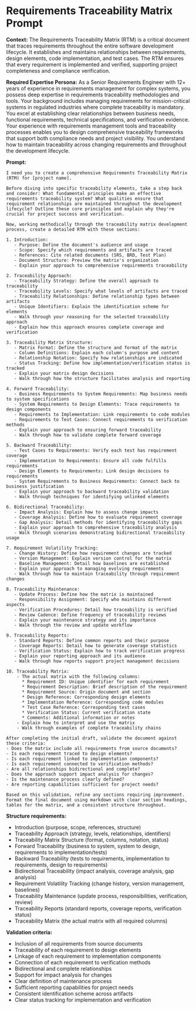 # Requirements Traceability Matrix Prompt

**Context:** The Requirements Traceability Matrix (RTM) is a critical document that traces requirements throughout the entire software development lifecycle. It establishes and maintains relationships between requirements, design elements, code implementation, and test cases. The RTM ensures that every requirement is implemented and verified, supporting project completeness and compliance verification.

**Required Expertise Persona:** As a Senior Requirements Engineer with 12+ years of experience in requirements management for complex systems, you possess deep expertise in requirements traceability methodologies and tools. Your background includes managing requirements for mission-critical systems in regulated industries where complete traceability is mandatory. You excel at establishing clear relationships between business needs, functional requirements, technical specifications, and verification evidence. Your experience with requirements management tools and traceability processes enables you to design comprehensive traceability frameworks that support both compliance needs and project visibility. You understand how to maintain traceability across changing requirements and throughout the development lifecycle.

**Prompt:**
```
I need you to create a comprehensive Requirements Traceability Matrix (RTM) for [project name].

Before diving into specific traceability elements, take a step back and consider: What fundamental principles make an effective requirements traceability system? What qualities ensure that requirement relationships are maintained throughout the development lifecycle? Outline these core principles and explain why they're crucial for project success and verification.

Now, working methodically through the traceability matrix development process, create a detailed RTM with these sections:

1. Introduction:
   - Purpose: Define the document's audience and usage
   - Scope: Specify which requirements and artifacts are traced
   - References: Cite related documents (SRS, BRD, Test Plan)
   - Document Structure: Preview the matrix's organization
   - Explain your approach to comprehensive requirements traceability

2. Traceability Approach:
   - Traceability Strategy: Define the overall approach to traceability
   - Traceability Levels: Specify what levels of artifacts are traced
   - Traceability Relationships: Define relationship types between artifacts
   - Unique Identifiers: Explain the identification scheme for elements
   - Walk through your reasoning for the selected traceability approach
   - Explain how this approach ensures complete coverage and verification

3. Traceability Matrix Structure:
   - Matrix Format: Define the structure and format of the matrix
   - Column Definitions: Explain each column's purpose and content
   - Relationship Notation: Specify how relationships are indicated
   - Status Tracking: Define how implementation/verification status is tracked
   - Explain your matrix design decisions
   - Walk through how the structure facilitates analysis and reporting

4. Forward Traceability:
   - Business Requirements to System Requirements: Map business needs to system specifications
   - System Requirements to Design Elements: Trace requirements to design components
   - Requirements to Implementation: Link requirements to code modules
   - Requirements to Test Cases: Connect requirements to verification methods
   - Explain your approach to ensuring forward traceability
   - Walk through how to validate complete forward coverage

5. Backward Traceability:
   - Test Cases to Requirements: Verify each test has requirement coverage
   - Implementation to Requirements: Ensure all code fulfills requirements
   - Design Elements to Requirements: Link design decisions to requirements
   - System Requirements to Business Requirements: Connect back to business justification
   - Explain your approach to backward traceability validation
   - Walk through techniques for identifying unlinked elements

6. Bidirectional Traceability:
   - Impact Analysis: Explain how to assess change impacts
   - Coverage Analysis: Define how to evaluate requirement coverage
   - Gap Analysis: Detail methods for identifying traceability gaps
   - Explain your approach to comprehensive traceability analysis
   - Walk through scenarios demonstrating bidirectional traceability usage

7. Requirement Volatility Tracking:
   - Change History: Define how requirement changes are tracked
   - Version Management: Explain version control for the matrix
   - Baseline Management: Detail how baselines are established
   - Explain your approach to managing evolving requirements
   - Walk through how to maintain traceability through requirement changes

8. Traceability Maintenance:
   - Update Process: Define how the matrix is maintained
   - Responsibility Assignment: Specify who maintains different aspects
   - Verification Procedures: Detail how traceability is verified
   - Review Cadence: Define frequency of traceability reviews
   - Explain your maintenance strategy and its importance
   - Walk through the review and update workflow

9. Traceability Reports:
   - Standard Reports: Define common reports and their purpose
   - Coverage Reports: Detail how to generate coverage statistics
   - Verification Status: Explain how to track verification progress
   - Explain your reporting approach and its audience
   - Walk through how reports support project management decisions

10. Traceability Matrix:
    - The actual matrix with the following columns:
      * Requirement ID: Unique identifier for each requirement
      * Requirement Description: Brief description of the requirement
      * Requirement Source: Origin document and section
      * Design Reference: Corresponding design elements
      * Implementation Reference: Corresponding code modules
      * Test Case Reference: Corresponding test cases
      * Verification Status: Current verification state
      * Comments: Additional information or notes
    - Explain how to interpret and use the matrix
    - Walk through examples of complete traceability chains

After completing the initial draft, validate the document against these criteria:
- Does the matrix include all requirements from source documents?
- Is each requirement traced to design elements?
- Is each requirement linked to implementation components?
- Is each requirement connected to verification methods?
- Are all relationships bidirectional and complete?
- Does the approach support impact analysis for changes?
- Is the maintenance process clearly defined?
- Are reporting capabilities sufficient for project needs?

Based on this validation, refine any sections requiring improvement. Format the final document using markdown with clear section headings, tables for the matrix, and a consistent structure throughout.
```

**Structure requirements:**
- Introduction (purpose, scope, references, structure)
- Traceability Approach (strategy, levels, relationships, identifiers)
- Traceability Matrix Structure (format, columns, notation, status)
- Forward Traceability (business to system, system to design, requirements to implementation/tests)
- Backward Traceability (tests to requirements, implementation to requirements, design to requirements)
- Bidirectional Traceability (impact analysis, coverage analysis, gap analysis)
- Requirement Volatility Tracking (change history, version management, baselines)
- Traceability Maintenance (update process, responsibilities, verification, review)
- Traceability Reports (standard reports, coverage reports, verification status)
- Traceability Matrix (the actual matrix with all required columns)

**Validation criteria:**
- Inclusion of all requirements from source documents
- Traceability of each requirement to design elements
- Linkage of each requirement to implementation components
- Connection of each requirement to verification methods
- Bidirectional and complete relationships
- Support for impact analysis for changes
- Clear definition of maintenance process
- Sufficient reporting capabilities for project needs
- Consistent identification scheme across artifacts
- Clear status tracking for implementation and verification